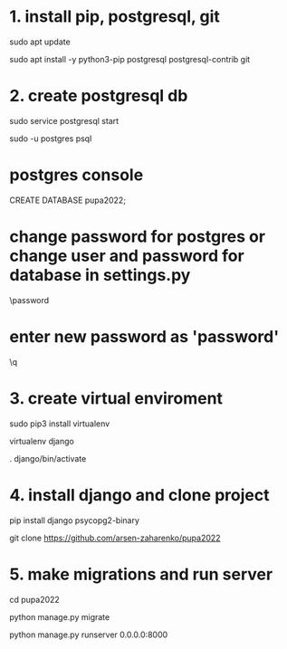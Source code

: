 # 1. install pip, postgresql, git
sudo apt update

sudo apt install -y python3-pip postgresql postgresql-contrib git
# 2. create postgresql db
sudo service postgresql start

sudo -u postgres psql

# postgres console
CREATE DATABASE pupa2022;

# change password for postgres or change user and password for database in settings.py
\password
# enter new password as 'password'

\q
# 3. create virtual enviroment
sudo pip3 install virtualenv

virtualenv django

. django/bin/activate
# 4. install django and clone project
pip install django psycopg2-binary

git clone https://github.com/arsen-zaharenko/pupa2022
# 5. make migrations and run server
cd pupa2022

python manage.py migrate

python manage.py runserver 0.0.0.0:8000
